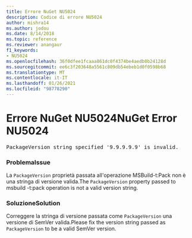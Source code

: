 ```yaml
---
title: Errore NuGet NU5024
description: Codice di errore NU5024
author: mishra14
ms.author: jodou
ms.date: 8/14/2018
ms.topic: reference
ms.reviewer: anangaur
f1_keywords:
- NU5024
ms.openlocfilehash: 36f0dfee1fcaaa861dc0f4374be4aedb0b24128d
ms.sourcegitcommit: ee6c3f203648a5561c809db54ebeb1d0f0598b68
ms.translationtype: MT
ms.contentlocale: it-IT
ms.lasthandoff: 01/26/2021
ms.locfileid: "98778290"
---
```

# <a name="nuget-error-nu5024"></a><span data-ttu-id="a3d92-103">Errore NuGet NU5024</span><span class="sxs-lookup"><span data-stu-id="a3d92-103">NuGet Error NU5024</span></span>
<pre>PackageVersion string specified '9.9.9.9.9' is invalid.</pre>

### <a name="issue"></a><span data-ttu-id="a3d92-104">Problema</span><span class="sxs-lookup"><span data-stu-id="a3d92-104">Issue</span></span>

<span data-ttu-id="a3d92-105">La `PackageVersion` proprietà passata all'operazione MSBuild-t:Pack non è una stringa di versione valida.</span><span class="sxs-lookup"><span data-stu-id="a3d92-105">The `PackageVersion` property passed to msbuild -t:pack operation is not a valid version string.</span></span>


### <a name="solution"></a><span data-ttu-id="a3d92-106">Soluzione</span><span class="sxs-lookup"><span data-stu-id="a3d92-106">Solution</span></span>

<span data-ttu-id="a3d92-107">Correggere la stringa di versione passata come `PackageVersion` una versione di SemVer valida.</span><span class="sxs-lookup"><span data-stu-id="a3d92-107">Please fix the version string passed as `PackageVersion` to be a valid SemVer version.</span></span>

